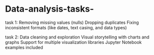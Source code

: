 # Data-analysis-tasks-
task 1:
Removing missing values (nulls)
Dropping duplicates
Fixing inconsistent formats (like dates, text casing, and data types)

task 2:
Data cleaning and exploration
Visual storytelling with charts and graphs
Support for multiple visualization libraries
Jupyter Notebook examples included
